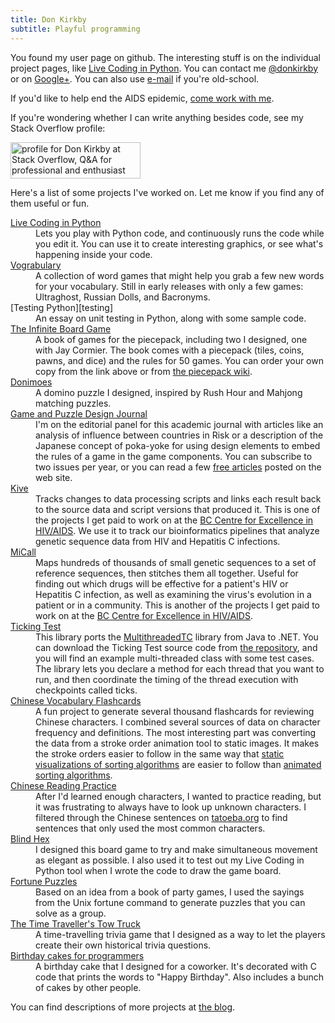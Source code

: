 ```yaml
---
title: Don Kirkby
subtitle: Playful programming
---
```


You found my user page on github. The interesting stuff is on the individual
project pages, like <a href="live-py-plugin">Live Coding in Python</a>. You can 
contact me [@donkirkby][twitter] or on
<a href="http://profiles.google.com/donkirkby">Google+</a>. You can also use
<a href="http://www.google.com/recaptcha/mailhide/d?k=01PxMhmzBXZ6RTE_q0gU-dEA==&amp;c=x_pL0sQHAaTbWaBA2rGEX6F6mWc2ru6wZ0i4DcdrVz8=">e-mail</a>
if you're old-school.

If you'd like to help end the AIDS epidemic, [come work with me][jobs].

If you're wondering whether I can write anything besides code, see my Stack
Overflow profile:

<a href="http://stackoverflow.com/users/4794/don-kirkby">
<img src="http://stackoverflow.com/users/flair/4794.png" width="208" height="58" 
alt="profile for Don Kirkby at Stack Overflow, Q&amp;A for professional and enthusiast programmers" 
title="profile for Don Kirkby at Stack Overflow, Q&amp;A for professional and enthusiast programmers">
</a>

[twitter]: https://twitter.com/donkirkby

Here's a list of some projects I've worked on. Let me know if you find any
of them useful or fun.
<dl>
    <dt><a href="live-py-plugin">Live Coding in Python</a></dt>
        <dd>Lets you play with Python code, and
        continuously runs the code while you edit it. You can use it to create
        interesting graphics, or see what's happening inside your code.</dd>
    <dt><a href="vograbulary">Vograbulary</a></dt>
        <dd>A collection of word games that might help you grab a few new
        words for your vocabulary. Still in early releases with only a few
        games: Ultraghost, Russian Dolls, and Bacronyms.</dd>
    <dt>[Testing Python][testing]</dt>
        <dd>An essay on unit testing in Python, along with some sample code.</dd>
    <dt><a href="http://www.workman.com/products/9780761185154/">The
        Infinite Board Game</a></dt>
        <dd>A book of games for the piecepack, including two I designed,
        one with Jay Cormier. The book comes with a piecepack (tiles,
        coins, pawns,
        and dice) and the rules for 50 games. You can order your own copy
        from the link above or from
        <a href="http://www.amazon.com/gp/product/0761185151>amazon.com</a>.
        If you already have a piecepack, the rules for my games are
        on <a href="http://www.ludism.org/ppwiki/DonKirkby">the piecepack
        wiki</a>.</dd>
    <dt><a href="donimoes">Donimoes</a></dt>
        <dd>A domino puzzle I designed, inspired by Rush Hour and Mahjong
        matching puzzles.</dd>
    <dt><a href="http://gapdjournal.com/">Game and Puzzle Design
    Journal</a></dt>
        <dd>I'm on the editorial panel for this academic journal with
        articles like an analysis of influence between countries in Risk
        or a description of the Japanese concept of poka-yoke for using
        design elements to embed the rules of a game in the game
        components. You can subscribe to two issues per year, or you can
        read a few <a href="http://gapdjournal.com/issues/">free
        articles</a> posted on the web site.</dd>
    <dt><a href="http://cfe-lab.github.io/Kive/">Kive</a></dt>
        <dd>Tracks changes to data processing scripts and links each result
        back to the source data and script versions that produced it. This
        is one of the projects I get paid to work on at the
        <a href="http://www.cfenet.ubc.ca/">BC Centre for Excellence in
        HIV/AIDS</a>. We use it to track our bioinformatics pipelines that
        analyze genetic sequence data from HIV and Hepatitis C infections.</dd>
    <dt><a href="https://github.com/cfe-lab/MiCall">MiCall</a></dt>
        <dd>Maps hundreds of thousands of small genetic sequences to a
        set of reference sequences, then stitches them all together. Useful
        for finding out which drugs will be effective for a patient's HIV
        or Hepatitis C infection, as well as examining the virus's
        evolution in a patient or in a community. This is another of the
        projects I get paid to work on at the
        <a href="http://www.cfenet.ubc.ca/">BC Centre for Excellence in
        HIV/AIDS</a>.</dd>
    <dt><a href="https://donkirkby.github.com/donkirkby/TickingTest">Ticking Test</a></dt>
        <dd>This library ports the 
        <a href="https://code.google.com/p/multithreadedtc/">MultithreadedTC</a> 
        library from Java to .NET. You can download the Ticking Test source code 
        from <a href="https://github.com/donkirkby/donkirkby/tree/master/TickingTest">the 
        repository</a>, and you will find an example multi-threaded class with some 
        test cases.</dd>
        <dd>The library lets you declare a method for each thread that you want to 
        run, and then coordinate the timing of the thread execution with checkpoints 
        called ticks.</dd>
    <dt><a href="http://donkirkby.github.com/donkirkby/ChineseVocabulary">Chinese
    Vocabulary Flashcards</a></dt>
        <dd>A fun project to generate several thousand flashcards for reviewing
        Chinese characters. I combined several sources of data on character 
        frequency and definitions. The most interesting part was converting the 
        data from a stroke order animation tool to static images. It makes the 
        stroke orders easier to follow in the same way that 
        <a href="http://sortvis.org/">static visualizations of sorting 
        algorithms</a> are easier to follow than 
        <a href="http://www.sorting-algorithms.com/">animated sorting 
        algorithms</a>.</dd>
    <dt><a href="http://donkirkby.github.com/donkirkby/sentences.html">Chinese
    Reading Practice</a></dt>
        <dd>After I'd learned enough characters, I wanted to practice reading, but
        it was frustrating to always have to look up unknown characters. I filtered
        through the Chinese sentences on 
        <a href="http://tatoeba.org">tatoeba.org</a> to find sentences that only
        used the most common characters.</dd>
    <dt><a href="blind-hex">Blind Hex</a></dt>
        <dd>I designed this board game to try and make simultaneous movement as
        elegant as possible. I also used it to test out my Live Coding in Python
        tool when I wrote the code to draw the game board.</dd>
    <dt><a href="https://donkirkby.github.com/donkirkby/FortunePuzzles">Fortune
    Puzzles</a></dt>
        <dd>Based on an idea from a book of party games, I used the sayings from
        the Unix fortune command to generate puzzles that you can solve as a 
        group.</dd>
    <dt><a href="http://donkirkby.github.com/donkirkby/TimeTravellersTowTruck">The
    Time Traveller's Tow Truck</a></dt>
        <dd>A time-travelling trivia game that I designed as a way to let the 
        players create their own historical trivia questions.</dd>
    <dt><a href="http://donkirkby.blogspot.ca/2011/05/birthday-cakes-for-programmers.html">Birthday
    cakes for programmers</a></dt>
        <dd>A birthday cake that I designed for a coworker. It's decorated with C
        code that prints the words to "Happy Birthday". Also includes a bunch of
        cakes by other people.</dd>
</dl>

You can find descriptions of more projects at 
<a href="http://donkirkby.blogspot.com">the blog</a>.

[jobs]: http://www.cfenet.ubc.ca/join-us/careers
[testing]: http://donkirkby.github.com/testing
